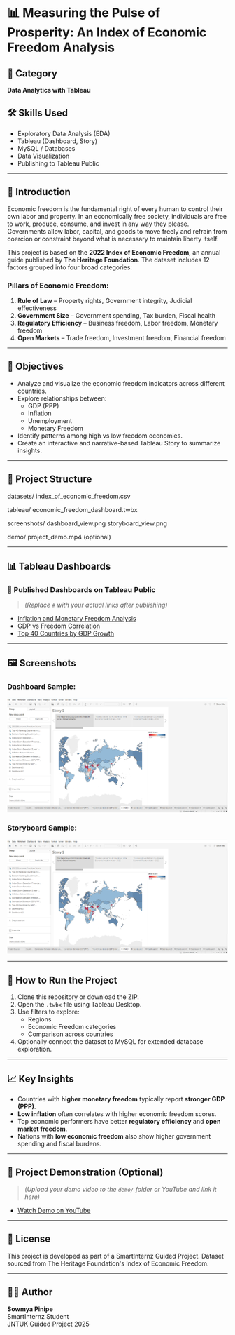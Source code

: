 # 📊 Measuring the Pulse of Prosperity: An Index of Economic Freedom Analysis

## 📁 Category
**Data Analytics with Tableau**

## 🛠️ Skills Used
- Exploratory Data Analysis (EDA)
- Tableau (Dashboard, Story)
- MySQL / Databases
- Data Visualization
- Publishing to Tableau Public

---

## 📌 Introduction

Economic freedom is the fundamental right of every human to control their own labor and property. In an economically free society, individuals are free to work, produce, consume, and invest in any way they please. Governments allow labor, capital, and goods to move freely and refrain from coercion or constraint beyond what is necessary to maintain liberty itself.

This project is based on the **2022 Index of Economic Freedom**, an annual guide published by **The Heritage Foundation**. The dataset includes 12 factors grouped into four broad categories:

### Pillars of Economic Freedom:
1. **Rule of Law** – Property rights, Government integrity, Judicial effectiveness  
2. **Government Size** – Government spending, Tax burden, Fiscal health  
3. **Regulatory Efficiency** – Business freedom, Labor freedom, Monetary freedom  
4. **Open Markets** – Trade freedom, Investment freedom, Financial freedom  

---

## 🎯 Objectives

- Analyze and visualize the economic freedom indicators across different countries.
- Explore relationships between:
  - GDP (PPP)
  - Inflation
  - Unemployment
  - Monetary Freedom
- Identify patterns among high vs low freedom economies.
- Create an interactive and narrative-based Tableau Story to summarize insights.

---

## 📂 Project Structure
datasets/
index_of_economic_freedom.csv

tableau/
economic_freedom_dashboard.twbx

screenshots/
dashboard_view.png
storyboard_view.png

demo/
project_demo.mp4 (optional)



---

## 📊 Tableau Dashboards

### 🔗 Published Dashboards on Tableau Public
> *(Replace `#` with your actual links after publishing)*

- [Inflation and Monetary Freedom Analysis](#)
- [GDP vs Freedom Correlation](#)
- [Top 40 Countries by GDP Growth](#)

---

## 🖼️ Screenshots

### Dashboard Sample:
![Dashboard Screenshot](screenshots/dashboard_view.png)

### Storyboard Sample:
![Storyboard Screenshot](screenshots/storyboard_view.png)

---

## 🚀 How to Run the Project

1. Clone this repository or download the ZIP.
2. Open the `.twbx` file using Tableau Desktop.
3. Use filters to explore:
   - Regions
   - Economic Freedom categories
   - Comparison across countries
4. Optionally connect the dataset to MySQL for extended database exploration.

---

## 📈 Key Insights

- Countries with **higher monetary freedom** typically report **stronger GDP (PPP)**.
- **Low inflation** often correlates with higher economic freedom scores.
- Top economic performers have better **regulatory efficiency** and **open market freedom**.
- Nations with **low economic freedom** also show higher government spending and fiscal burdens.

---

## 🎥 Project Demonstration (Optional)
> *(Upload your demo video to the `demo/` folder or YouTube and link it here)*

- [Watch Demo on YouTube](#)

---

## 🧾 License

This project is developed as part of a SmartInternz Guided Project. Dataset sourced from The Heritage Foundation's Index of Economic Freedom.

---

## 🙋‍♀️ Author

**Sowmya Pinipe**  
SmartInternz Student  
JNTUK Guided Project 2025  




